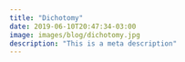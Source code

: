 ```yaml
---
title: "Dichotomy"
date: 2019-06-10T20:47:34-03:00
image: images/blog/dichotomy.jpg
description: "This is a meta description"
---
```

